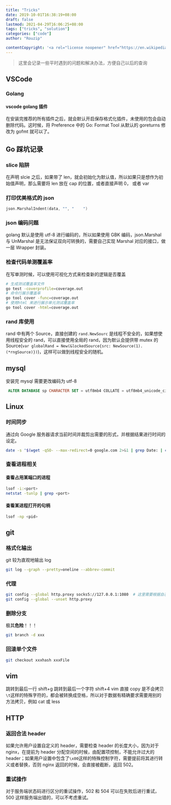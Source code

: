 ```yaml
---
title: "Tricks"
date: 2019-10-01T16:38:19+08:00
draft: false
lastmod: 2021-04-29T16:06:25+08:00
tags: ["tricks", "solution"]
categories: ["code"]
author: "Rouzip"

contentCopyright: '<a rel="license noopener" href="https://en.wikipedia.org/wiki/Wikipedia:Text_of_Creative_Commons_Attribution-ShareAlike_3.0_Unported_License" target="_blank">Creative Commons Attribution-ShareAlike License</a>'
---
```


> 这里会记录一些平时遇到的问题和解决办法，方便自己以后的查询

<!--more-->

## VSCode

### Golang

#### vscode golang 插件

在安装完推荐的所有插件之后，就会默认开启保存格式化插件，未使用的包会自动删除代码。这时候，将 Preference 中的 Go: Format Tool 从默认的 goreturns 修改为 gofmt 就可以了。

## Go 踩坑记录

### slice 陷阱

在声明 slcie 之后，如果带了 len，就会初始化为默认值，所以如果只是想作为初始值声明，那么需要将 len 放在 cap 的位置，或者直接声明 0， 或者 var

### 打印优美格式的 json

```go
json.MarshalIndent(data, "", "    ")
```

### json 编码问题

golang 默认是使用 utf-8 进行编码的，所以如果使用 GBK 编码，json.Marshal 与 UnMarshal 是无法保证双向可转换的，需要自己实现 Marshal 对应的接口，做一层 Wrapper 封装。

### 检查代码单测覆盖率

在写单测时候，可以使用可视化方式来检查新的逻辑是否覆盖

```bash
# 生成测试覆盖率文件
go test -coverprofile=coverage.out
# 命令行展示覆盖率
go tool cover -func=coverage.out
# 使用html 来进行展示单元测试覆盖率
go tool cover -html=coverage.out
```

### rand 库使用

rand 中有两个 Source，直接创建的 `rand.NewSourc` 是线程不安全的，如果想使用线程安全的 rand，可以直接使用全局的 rand，因为默认会提供带 mutex 的 Source(`var globalRand = New(&lockedSource{src: NewSource(1).(*rngSource)})`)，这样可以做到线程安全的随机。

## mysql

安装完 mysql 需要更改编码为 utf-8

```sql
 ALTER DATABASE sp CHARACTER SET = utf8mb4 COLLATE = utf8mb4_unicode_ci;
```

## Linux

### 时间同步

通过向 Google 服务器请求当前时间并裁剪出需要的形式，并根据结果进行时间的设定。

```bash
date -s "$(wget -qSO- --max-redirect=0 google.com 2>&1 | grep Date: | cut -d' ' -f5-8)Z"
```

### 查看进程相关

#### 查看占用某端口的进程

```bash
lsof -i:<port>
netstat -tunlp | grep <port>
```

#### 查看某进程打开的句柄

```bash
lsof -np <pid>
```

## git

### 格式化输出

git 较为直观地输出 log

```bash
git log --graph --pretty=oneline --abbrev-commit
```

### 代理

```bash
git config --global http.proxy socks5://127.0.0.1:1080  # 这里需要根据自己本地开放端口的不同进行设置
git config --global --unset http.proxy
```

### 删除分支

极其**危险**！！！

```bash
git branch -d xxx
```

### 回滚单个文件

```bash
git checkout xxxhash xxxFile
```

## vim

跳转到最后一行
shift+g
跳转到最后一个字符
shift+4
vim 直接 copy 是不会拷贝`\t`这样的特殊字符的，都会被转换成空格，所以对于数据有精确要求需要用别的方法拷贝，例如 cat 或 less

## HTTP

### 返回合法 header

如果允许用户设置自定义的 header，需要检查 header 的长度大小，因为对于 nginx，在提前为 header 分配空间的时候，由配置项控制，不能允许过大的 header；如果用户设置中包含了`\x00`这样的特殊控制字符，需要提前将其进行转义或者替换，否则 nginx 返回的时候，会直接被截断，返回 502。

### 重试操作

对于服务端状态码进行区分的重试操作，502 和 504 可以在失败后进行重试，500 这样服务端出错的，可以不考虑重试。
